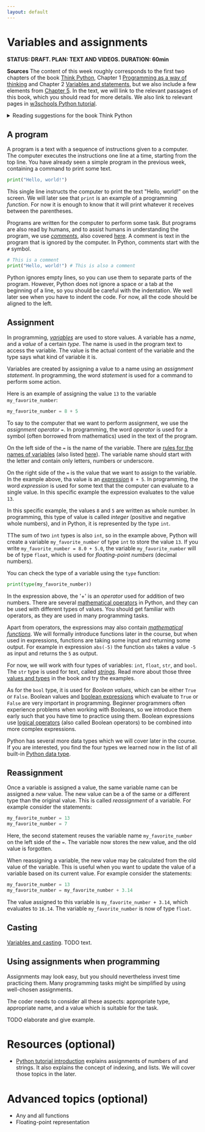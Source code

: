 ```yaml
---
layout: default
---
```


# Variables and assignments
**STATUS: DRAFT. PLAN: TEXT AND VIDEOS. DURATION: 60min**


**Sources** The content of this week roughly corresponds to the first two chapters of the book [Think Python](https://allendowney.github.io/ThinkPython/index.html), Chapter 1 [Programming as a way of thinking](https://allendowney.github.io/ThinkPython/chap01.html) and Chapter 2 [Variables and statements](https://allendowney.github.io/ThinkPython/chap02.html), but we also include a few elements from [Chapter 5](https://allendowney.github.io/ThinkPython/chap05.html). In the text, we will link to the relevant passages of this book, which you should read for more details. We also link to relevant pages in [w3schools Python tutorial](https://www.w3schools.com/python/).


<details markdown=1>
<summary markdown="span">Reading suggestions for the book Think Python
</summary>
  You may find it beneficial to read the book as a preparation for the week to come, or as a reference afterwards. We will provide reading suggestions for each week.  

  *Chapter 1, Programming as a way of thinking.* Read whole chapter.
  *Chapter 2, Variables and statements.* This chapter introduces a concept of State diagrams, which we will not use in the course. Everything else is relevant. *Chapter 5, Conditionals and recursion.* For now, we use the section on Integer division and modulus, the section on Boolean expressions, and the section on Logical operators.
</details>


<!--**TODO: DECIDE WHETHER TO FOLLOW THE BOOK MORE CLOSELY.**-->

## A program

A program is a text with a sequence of instructions given to a computer. The computer executes the instructions one line at a time, starting from the top line. You have already seen a simple program in the previous week, containing a command to print some text.

```python
print("Hello, world!")
```
This single line instructs the computer to print the text "Hello, world!" on the screen. We will later see that `print` is an example of a programming *function*. For now it is enough to know that it will print whatever it receives between the parentheses. 

Programs are written for the computer to perform some task. But programs are also read by humans, and to assist humans in understanding the program, we use [*comments*](https://www.w3schools.com/python/python_comments.asp), also covered [here](https://allendowney.github.io/ThinkPython/chap02.html#comments). A comment is text in the program that is ignored by the computer. In Python, comments start with the `#` symbol.

```python
# This is a comment
print("Hello, world!") # This is also a comment
```

Python ignores empty lines, so you can use them to separate parts of the program. However, Python does not ignore a space or a tab at the beginning of a line, so you should be careful with the indentation. We well later see when you have to indent the code. For now, all the code should be aligned to the left.

## Assignment

In programming, [*variables*](https://allendowney.github.io/ThinkPython/chap02.html#variables) are used to store values. A variable has a *name*, and a *value* of a certain *type*. The name is used in the program text to access the variable.  The value is the actual content of the variable and the type says what kind of variable it is.

Variables are created by assigning a value to a name using an *assignment statement*. In programming, the word *statement* is used for a command to perform some action. 

Here is an example of assigning the value `13` to the variable `my_favorite_number`:

```python 
my_favorite_number = 8 + 5
```

To say to the computer that we want to perform assignment, we use the *assignment operator* `=`. In programming, the word *operator* is used for a symbol (often borrowed from mathematics) used in the text of the program.

On the left side of the `=` is the name of the variable. There are [rules for the names of variables](https://allendowney.github.io/ThinkPython/chap02.html#variable-names ) (also listed [here](https://www.w3schools.com/python/python_variables_names.asp)). The variable name should start with the letter and contain only letters, numbers or underscore.

On the right side of the `=` is the value that we want to assign to the variable. In the example above, tha value is an [*expression*](https://allendowney.github.io/ThinkPython/chap01.html#expressions) `8 + 5`. In programming, the word *expression* is used for some text that the computer can evaluate to a single value. In this specific example the expression evaluates to the value `13`. 

In this specific example, the values `8` and `5` are written as whole number. In programming, this type of value is called *integer* (positive and negative whole numbers), and in Python, it is represented by the type `int`. 

TThe sum of two `int` types is also `int`, so in the example above, Python will create a variable `my_favorite_number` of type `int` to store the value `13`.  If you write `my_favorite_number = 8.0 + 5.0`, the variable `my_favorite_number` will be of type `float`, which is used for *floating-point numbers* (decimal numbers).

You can check the type of a variable using the `type` function:

```python
print(type(my_favorite_number))
```

In the expression above, the '+' is an *operator* used for addition of two numbers. There are several [mathematical operators](https://allendowney.github.io/ThinkPython/chap01.html#arithmetic-operators) in Python, and they can be used with different types of values. You should get familiar with operators, as they are used in many programming tasks.

Apart from operators, the expressions may also contain [*mathematical functions*](https://allendowney.github.io/ThinkPython/chap01.html#arithmetic-functions). We will formally introduce functions later in the course, but when used in expressions, functions are taking some input and returning some output. For example in expression `abs(-5)` the function `abs` takes a value `-5` as input and returns the `5` as output.

For now, we will work with four types of variables: `int`, `float`, `str`, and `bool`. The `str` type is used for text, called [*strings*](https://allendowney.github.io/ThinkPython/chap01.html#strings). Read more about those three [values and types](https://allendowney.github.io/ThinkPython/chap01.html#values-and-types) in the book and try the examples. 

As for the `bool` type, it is used for *Boolean values*, which can be either `True` or `False`. Boolean values and [boolean expressions](https://allendowney.github.io/ThinkPython/chap05.html?highlight=bool#boolean-expressions) which evaluate to `True` or `False` are very important in programming. Beginner programmers often experience problems when working with Booleans, so we introduce them early such that you have time to practice using them. Boolean expressions use [logical operators](https://allendowney.github.io/ThinkPython/chap05.html?highlight=bool#logical-operators) (also called Boolean operators) to be combined into more complex expressions.

Python has several more data types which we will cover later in the course. If you are interested, you find the four types we learned now in the list of all built-in  [Python data type](https://www.w3schools.com/python/python_datatypes.asp).

## Reassignment
Once a variable is assigned a value, the same variable name can be assigned a *new* value. The new value can be a of the same or a different type than the original value. This is called *reassignment* of a variable. For example consider the statements:

```python
my_favorite_number = 13
my_favorite_number = 7
```
Here, the second statement reuses the variable name `my_favorite_number` on the left side of the `=`. The variable now stores the new value, and the old value is forgotten.

When reassigning a variable, the new value may be calculated from the old value of the variable. This is useful when you want to update the value of a variable based on its current value. For example consider the statements:

```python
my_favorite_number = 13
my_favorite_number = my_favorite_number + 3.14
```

The value assigned to this variable is  `my_favorite_number + 3.14`, which evaluates to `16.14`.  The variable `my_favorite_number` is now of type `float`.

## Casting
[Variables and casting](https://www.w3schools.com/python/python_variables.asp). TODO text.



## Using assignments when programming

Assignments may look easy, but you should nevertheless invest time practicing them. Many programming tasks might be simplified by using well-chosen assignments. 

The coder needs to consider all these aspects: appropriate type, appropriate name, and a value which is suitable for the task.

TODO elaborate and give example.



# Resources (optional)

- [Python tutorial introduction](https://docs.python.org/3/tutorial/introduction.html#) explains  assignments of numbers of and strings. It also explains the concept of indexing, and lists. We will cover those topics in the later. 


# Advanced topics (optional)
* Any and all functions
* Floating-point representation